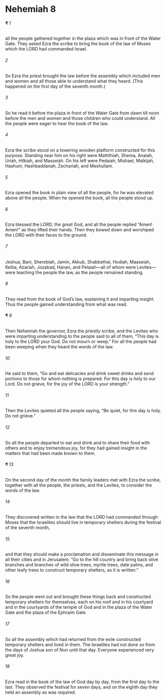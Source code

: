 # Nehemiah 8
###### ¶ 1
all the people gathered together in the plaza which was in front of the Water Gate. They asked Ezra the scribe to bring the book of the law of Moses which the LORD had commanded Israel.
###### 2
So Ezra the priest brought the law before the assembly which included men and women and all those able to understand what they heard. (This happened on the first day of the seventh month.)
###### 3
So he read it before the plaza in front of the Water Gate from dawn till noon before the men and women and those children who could understand. All the people were eager to hear the book of the law.
###### 4
Ezra the scribe stood on a towering wooden platform constructed for this purpose. Standing near him on his right were Mattithiah, Shema, Anaiah, Uriah, Hilkiah, and Masseiah. On his left were Pedaiah, Mishael, Malkijah, Hashum, Hashbaddanah, Zechariah, and Meshullam.
###### 5
Ezra opened the book in plain view of all the people, for he was elevated above all the people. When he opened the book, all the people stood up.
###### 6
Ezra blessed the LORD, the great God, and all the people replied “Amen! Amen!” as they lifted their hands. Then they bowed down and worshiped the LORD with their faces to the ground.
###### 7
Jeshua, Bani, Sherebiah, Jamin, Akkub, Shabbethai, Hodiah, Maaseiah, Kelita, Azariah, Jozabad, Hanan, and Pelaiah—all of whom were Levites—were teaching the people the law, as the people remained standing.
###### 8
They read from the book of God’s law, explaining it and imparting insight. Thus the people gained understanding from what was read.
###### ¶ 9
Then Nehemiah the governor, Ezra the priestly scribe, and the Levites who were imparting understanding to the people said to all of them, “This day is holy to the LORD your God. Do not mourn or weep.” For all the people had been weeping when they heard the words of the law.
###### 10
He said to them, “Go and eat delicacies and drink sweet drinks and send portions to those for whom nothing is prepared. For this day is holy to our Lord. Do not grieve, for the joy of the LORD is your strength.”
###### 11
Then the Levites quieted all the people saying, “Be quiet, for this day is holy. Do not grieve.”
###### 12
So all the people departed to eat and drink and to share their food with others and to enjoy tremendous joy, for they had gained insight in the matters that had been made known to them.
###### ¶ 13
On the second day of the month the family leaders met with Ezra the scribe, together with all the people, the priests, and the Levites, to consider the words of the law.
###### 14
They discovered written in the law that the LORD had commanded through Moses that the Israelites should live in temporary shelters during the festival of the seventh month,
###### 15
and that they should make a proclamation and disseminate this message in all their cities and in Jerusalem: “Go to the hill country and bring back olive branches and branches of wild olive trees, myrtle trees, date palms, and other leafy trees to construct temporary shelters, as it is written.”
###### 16
So the people went out and brought these things back and constructed temporary shelters for themselves, each on his roof and in his courtyard and in the courtyards of the temple of God and in the plaza of the Water Gate and the plaza of the Ephraim Gate.
###### 17
So all the assembly which had returned from the exile constructed temporary shelters and lived in them. The Israelites had not done so from the days of Joshua son of Nun until that day. Everyone experienced very great joy.
###### 18
Ezra read in the book of the law of God day by day, from the first day to the last. They observed the festival for seven days, and on the eighth day they held an assembly as was required.
